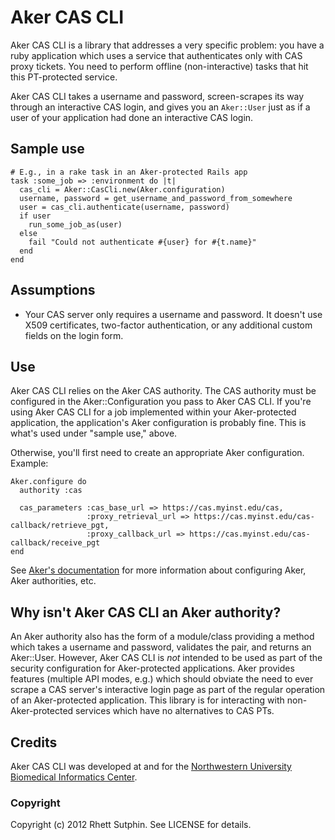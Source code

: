 Aker CAS CLI
============

Aker CAS CLI is a library that addresses a very specific problem: you
have a ruby application which uses a service that authenticates only
with CAS proxy tickets. You need to perform offline (non-interactive)
tasks that hit this PT-protected service.

Aker CAS CLI takes a username and password, screen-scrapes its way
through an interactive CAS login, and gives you an `Aker::User` just
as if a user of your application had done an interactive CAS login.

## Sample use

    # E.g., in a rake task in an Aker-protected Rails app
    task :some_job => :environment do |t|
      cas_cli = Aker::CasCli.new(Aker.configuration)
      username, password = get_username_and_password_from_somewhere
      user = cas_cli.authenticate(username, password)
      if user
        run_some_job_as(user)
      else
        fail "Could not authenticate #{user} for #{t.name}"
      end
    end

## Assumptions

* Your CAS server only requires a username and password. It doesn't
  use X509 certificates, two-factor authentication, or any additional
  custom fields on the login form.

## Use

Aker CAS CLI relies on the Aker CAS authority. The CAS authority must
be configured in the Aker::Configuration you pass to Aker CAS CLI. If
you're using Aker CAS CLI for a job implemented within your
Aker-protected application, the application's Aker configuration is
probably fine. This is what's used under "sample use," above.

Otherwise, you'll first need to create an appropriate Aker
configuration. Example:

    Aker.configure do
      authority :cas

      cas_parameters :cas_base_url => https://cas.myinst.edu/cas,
                     :proxy_retrieval_url => https://cas.myinst.edu/cas-callback/retrieve_pgt,
                     :proxy_callback_url => https://cas.myinst.edu/cas-callback/receive_pgt
    end

See [Aker's documentation][aker-doc] for more information about
configuring Aker, Aker authorities, etc.

[aker-doc]: http://rubydoc.info/gems/aker/file/README.md

## Why isn't Aker CAS CLI an Aker authority?

An Aker authority also has the form of a module/class providing a
method which takes a username and password, validates the pair, and
returns an Aker::User. However, Aker CAS CLI is _not_ intended to be
used as part of the security configuration for Aker-protected
applications. Aker provides features (multiple API modes, e.g.) which
should obviate the need to ever scrape a CAS server's interactive
login page as part of the regular operation of an Aker-protected
application. This library is for interacting with non-Aker-protected
services which have no alternatives to CAS PTs.

## Credits

Aker CAS CLI was developed at and for the [Northwestern University
Biomedical Informatics Center][NUBIC].

[NUBIC]: http://www.nucats.northwestern.edu/centers/nubic/index.html

### Copyright

Copyright (c) 2012 Rhett Sutphin. See LICENSE for details.
